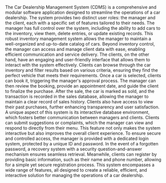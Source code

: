 The Car Dealership Management System (CDMS) is a comprehensive and modular software application designed to streamline the operations of a car dealership. The system provides two distinct user roles: the manager and the client, each with a specific set of features tailored to their needs. The manager has full control over the system, including the ability to add cars to the inventory, view them, delete entries, or update existing records. This robust inventory management system allows the manager to maintain a well-organized and up-to-date catalog of cars. Beyond inventory control, the manager can access and manage client data with ease, enabling efficient communication and service delivery.
The clients, on the other hand, have an engaging and user-friendly interface that allows them to interact with the system effectively. Clients can browse through the car inventory and filter results based on various criteria, ensuring they find the perfect vehicle that meets their requirements. Once a car is selected, clients can book it, triggering the manager's approval process. The manager can then review the booking, provide an appointment date, and guide the client to finalize the purchase. After the sale, the car is marked as sold, and the transaction is recorded in the sales database, allowing the manager to maintain a clear record of sales history. Clients also have access to view their past purchases, further enhancing transparency and user satisfaction.
A unique aspect of this system is its interactive database environment, which fosters better communication between managers and clients. Clients can submit suggestions or complaints, which the manager can view and respond to directly from their menu. This feature not only makes the system interactive but also improves the overall client experience.
To ensure secure and controlled access, the manager is provided with a dedicated login system, protected by a unique ID and password. In the event of a forgotten password, a recovery system with a security question-and-answer mechanism ensures seamless retrieval. Meanwhile, clients can register by providing basic information, such as their name and phone number, allowing for a simple yet secure registration process.
This system encompasses a wide range of features, all designed to create a reliable, efficient, and interactive solution for managing the operations of a car dealership.




